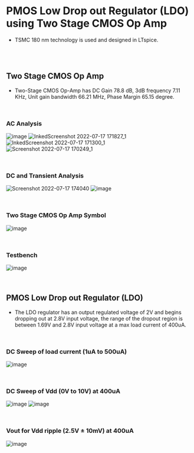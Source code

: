 # PMOS Low Drop out Regulator (LDO) using Two Stage CMOS Op Amp

- TSMC 180 nm technology is used and designed in LTspice. 

<br />
<br />

## Two Stage CMOS Op Amp
- Two-Stage CMOS Op-Amp has DC Gain 78.8 dB, 3dB frequency 7.11 KHz, Unit gain bandwidth 66.21 MHz, Phase Margin 65.15 degree.
<br />

### AC Analysis
![image](https://user-images.githubusercontent.com/84563214/179395402-7b06262c-817c-4faa-a4a2-150df5db99ee.png)
![InkedScreenshot 2022-07-17 171827_1](https://user-images.githubusercontent.com/84563214/179396780-be8bfb06-c866-45db-9ead-337487b08830.jpg)
![InkedScreenshot 2022-07-17 171300_1](https://user-images.githubusercontent.com/84563214/179396653-03e87112-3a05-4d52-8d55-353b4874f85c.jpg)
![Screenshot 2022-07-17 170249_1](https://user-images.githubusercontent.com/84563214/179396329-63cd9ebe-215f-4f86-9c6e-7dc7b02b4dac.jpg)

<br />

### DC and Transient Analysis
![Screenshot 2022-07-17 174040](https://user-images.githubusercontent.com/84563214/179397671-e88c4306-a3b1-4523-881a-805ef0e1420f.jpg)
![image](https://user-images.githubusercontent.com/84563214/179397535-34c192e1-8936-41e5-a295-a6370e5fb8fa.png)

<br />

### Two Stage CMOS Op Amp Symbol
![image](https://user-images.githubusercontent.com/84563214/179400123-b9ad1acf-2304-42fe-b70d-b4ea71220a6d.png) 

<br />

### Testbench
![image](https://user-images.githubusercontent.com/84563214/179399936-203508ce-0631-47ac-b49c-493595519560.png)

<br />

## PMOS Low Drop out Regulator (LDO)
- The LDO regulator has an output regulated voltage of 2V and begins dropping out at 2.8V input voltage, the range of the dropout region is between 1.69V and 2.8V input voltage at a max load current of 400uA.
<br />

### DC Sweep of load current (1uA to 500uA)
![image](https://user-images.githubusercontent.com/84563214/179402659-7e30c009-d97e-4731-b23b-d46dbedf5aeb.png)

<br />

### DC Sweep of Vdd (0V to 10V) at 400uA
![image](https://user-images.githubusercontent.com/84563214/179403659-229ba8f7-6d3c-45bf-8ba9-668c0b7e352a.png)
![image](https://user-images.githubusercontent.com/84563214/179403361-8b607849-4f32-4417-ad82-d16e1736fc1d.png)

<br />

### Vout for Vdd ripple (2.5V ± 10mV) at 400uA
![image](https://user-images.githubusercontent.com/84563214/179403813-4452e3bb-d274-4e10-a35e-2e9e2352d0c4.png)


